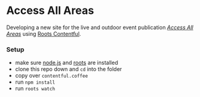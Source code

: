 # Access All Areas

Developing a new site for the live and outdoor event publication _[Access All Areas](http://www.accessaa.co.uk/)_ using [Roots Contentful](https://github.com/carrot/roots-contentful).

### Setup

- make sure [node.js](http://nodejs.org) and [roots](http://roots.cx) are installed
- clone this repo down and `cd` into the folder
- copy over `contentful.coffee`
- run `npm install`
- run `roots watch`
